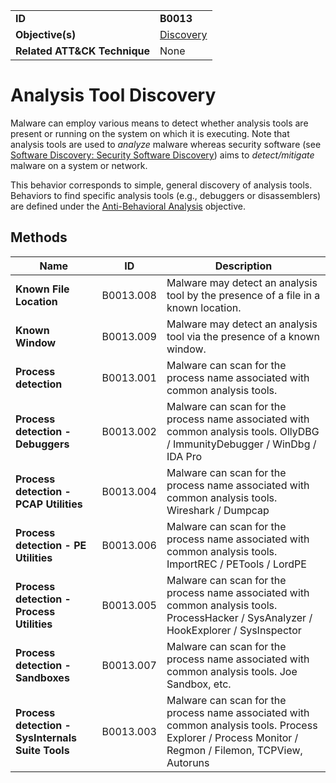 |||
|---|---|
|**ID**|**B0013**|
|**Objective(s)**|[Discovery](https://github.com/MBCProject/mbc-markdown/tree/master/discovery)|
|**Related ATT&CK Technique**|None|


Analysis Tool Discovery
=======================
Malware can employ various means to detect whether analysis tools are present or running on the system on which it is executing. Note that analysis tools are used to *analyze* malware whereas security software (see [Software Discovery: Security Software Discovery](https://attack.mitre.org/techniques/T1518/001/)) aims to *detect/mitigate* malware on a system or network.

This behavior corresponds to simple, general discovery of analysis tools. Behaviors to find specific analysis tools (e.g., debuggers or disassemblers) are defined under the [Anti-Behavioral Analysis](https://github.com/MBCProject/mbc-markdown/tree/master/anti-behavioral-analysis) objective.

Methods
-------
|Name|ID|Description|
|---|---|---|
|**Known File Location**|B0013.008|Malware may detect an analysis tool by the presence of a file in a known location.|
|**Known Window**|B0013.009|Malware may detect an analysis tool via the presence of a known window.|
|**Process detection**|B0013.001|Malware can scan for the process name associated with common analysis tools.|
|**Process detection - Debuggers**|B0013.002|Malware can scan for the process name associated with common analysis tools. OllyDBG / ImmunityDebugger / WinDbg / IDA Pro|
|**Process detection - PCAP Utilities**|B0013.004|Malware can scan for the process name associated with common analysis tools. Wireshark / Dumpcap|
|**Process detection - PE Utilities**|B0013.006|Malware can scan for the process name associated with common analysis tools. ImportREC / PETools / LordPE|
|**Process detection - Process Utilities**|B0013.005|Malware can scan for the process name associated with common analysis tools. ProcessHacker / SysAnalyzer / HookExplorer / SysInspector|
|**Process detection - Sandboxes**|B0013.007|Malware can scan for the process name associated with common analysis tools. Joe Sandbox, etc.|
|**Process detection - SysInternals Suite Tools**|B0013.003|Malware can scan for the process name associated with common analysis tools. Process Explorer / Process Monitor / Regmon / Filemon, TCPView, Autoruns|
